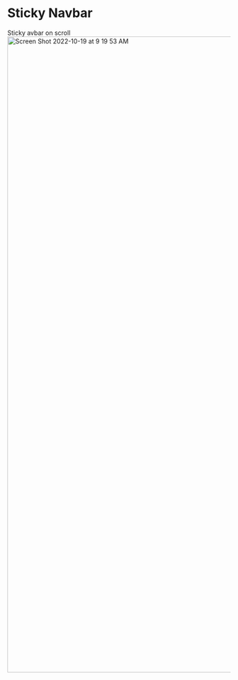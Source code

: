 # Sticky Navbar
 Sticky avbar on scroll
<img width="1432" alt="Screen Shot 2022-10-19 at 9 19 53 AM" src="https://user-images.githubusercontent.com/110871707/196702539-0ec6553c-6263-4a0a-8806-48d116981c43.png">
